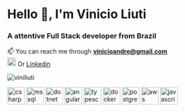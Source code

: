 
<h1>Hello 👋, I'm Vinicio Liuti</h1>
<h3>A attentive Full Stack developer from Brazil</h3>
  
📫 You can reach me through **vinicioandre@gmail.com**  
<img src="https://cdn.jsdelivr.net/npm/simple-icons@3.0.1/icons/linkedin.svg" alt="linkedin viniliuti" height="20" width="20" /> Or [Linkedin](https://linkedin.com/in/viniliuti)

<p>
<img src="https://github-readme-stats.vercel.app/api/top-langs/?username=viniliuti&layout=compact&hide=html,css" alt="viniliuti" />
</p>

<p>
<img src="https://devicons.github.io/devicon/devicon.git/icons/csharp/csharp-original.svg" alt="csharp" width="40" height="40"/>
<img src="https://simpleicons.org/icons/microsoftsqlserver.svg" alt="mssql" width="40" height="40"/>  
<img src="https://devicons.github.io/devicon/devicon.git/icons/dot-net/dot-net-original-wordmark.svg" alt="dotnet" width="40" height="40"/> 
<img src="https://devicons.github.io/devicon/devicon.git/icons/angularjs/angularjs-original.svg" alt="angularjs" width="40" height="40"/> 
<img src="https://devicons.github.io/devicon/devicon.git/icons/typescript/typescript-original.svg" alt="typescript" width="40" height="40"/>
<img src="https://devicons.github.io/devicon/devicon.git/icons/docker/docker-original-wordmark.svg" alt="docker" width="40" height="40"/> 
<img src="https://devicons.github.io/devicon/devicon.git/icons/postgresql/postgresql-original-wordmark.svg" alt="postgresql" width="40" height="40"/> 
<img src="https://devicons.github.io/devicon/devicon.git/icons/amazonwebservices/amazonwebservices-original-wordmark.svg" alt="aws" width="40" height="40"/>  
<img src="https://devicons.github.io/devicon/devicon.git/icons/javascript/javascript-original.svg" alt="javascript" width="40" height="40"/> 
</p>


